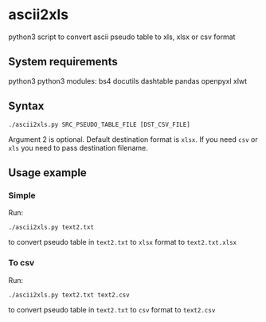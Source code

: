 # ascii2xls
python3 script to convert ascii pseudo table to xls, xlsx or csv format

## System requirements
python3
python3 modules: 
bs4 docutils dashtable pandas openpyxl xlwt

## Syntax
```
./ascii2xls.py SRC_PSEUDO_TABLE_FILE [DST_CSV_FILE]
```
Argument 2 is optional. Default destination format is `xlsx`. If you need
`csv` or `xls` you need to pass destination filename.

## Usage example 
### Simple
Run: 
```
./ascii2xls.py text2.txt
```
to convert pseudo table in `text2.txt` to `xlsx` format to `text2.txt.xlsx`

### To csv
Run: 
```
./ascii2xls.py text2.txt text2.csv
```
to convert pseudo table in `text2.txt` to `csv` format to `text2.csv`
